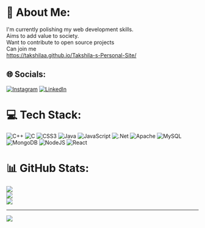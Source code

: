 # 💫 About Me:
I'm currently polishing my web development skills.<br>Aims to add value to society.<br>Want to contribute to open source projects<br>Can join me <br>
https://takshilaa.github.io/Takshila-s-Personal-Site/



## 🌐 Socials:
[![Instagram](https://img.shields.io/badge/Instagram-%23E4405F.svg?logo=Instagram&logoColor=white)](https://instagram.com/takshila_08) [![LinkedIn](https://img.shields.io/badge/LinkedIn-%230077B5.svg?logo=linkedin&logoColor=white)](https://linkedin.com/in/Takshilaa.) 

# 💻 Tech Stack:
![C++](https://img.shields.io/badge/c++-%2300599C.svg?style=for-the-badge&logo=c%2B%2B&logoColor=white) ![C](https://img.shields.io/badge/c-%2300599C.svg?style=for-the-badge&logo=c&logoColor=white) ![CSS3](https://img.shields.io/badge/css3-%231572B6.svg?style=for-the-badge&logo=css3&logoColor=white) ![Java](https://img.shields.io/badge/java-%23ED8B00.svg?style=for-the-badge&logo=java&logoColor=white) ![JavaScript](https://img.shields.io/badge/javascript-%23323330.svg?style=for-the-badge&logo=javascript&logoColor=%23F7DF1E) ![.Net](https://img.shields.io/badge/.NET-5C2D91?style=for-the-badge&logo=.net&logoColor=white) ![Apache](https://img.shields.io/badge/apache-%23D42029.svg?style=for-the-badge&logo=apache&logoColor=white) ![MySQL](https://img.shields.io/badge/mysql-%2300f.svg?style=for-the-badge&logo=mysql&logoColor=white) ![MongoDB](https://img.shields.io/badge/MongoDB-%234ea94b.svg?style=for-the-badge&logo=mongodb&logoColor=white) ![NodeJS](https://img.shields.io/badge/node.js-6DA55F?style=for-the-badge&logo=node.js&logoColor=white) ![React](https://img.shields.io/badge/react-%2320232a.svg?style=for-the-badge&logo=react&logoColor=%2361DAFB)
# 📊 GitHub Stats:
![](https://github-readme-stats.vercel.app/api?username=takshilaa&theme=dark&hide_border=false&include_all_commits=false&count_private=false)<br/>
![](https://github-readme-streak-stats.herokuapp.com/?user=takshilaa&theme=dark&hide_border=false)<br/>
![](https://github-readme-stats.vercel.app/api/top-langs/?username=takshilaa&theme=dark&hide_border=false&include_all_commits=false&count_private=false&layout=compact)

---
[![](https://visitcount.itsvg.in/api?id=takshilaa&icon=0&color=0)](https://visitcount.itsvg.in)

<!-- Proudly created with GPRM ( https://gprm.itsvg.in ) -->
